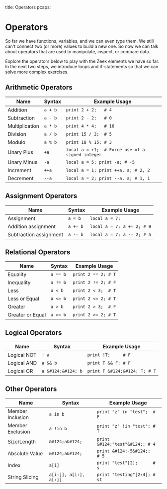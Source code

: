 title: Operators
pcaps:

Operators
==========

So far we have functions, variables, and we can even type them. 
We still can't connect two (or more) values to build a new one. 
So now we can talk about operators that are used to manipulate, inspect, or compare data.

Explore the operators below to play with the Zeek elements we have so
far. In the next two steps, we introduce loops 
and if-statements so that we can solve more complex exercises.

Arithmetic Operators
-----------------------

 Name          | Syntax    | Example Usage
 ------------- | --------- | --------------------------------------------------
Addition       | ``a + b`` | ``print 2 + 2;   # 4``
Subtraction    | ``a - b`` | ``print 2 - 2;   # 0``
Multiplication | ``a * b`` | ``print 4 * 4;   # 16``
Division       | ``a / b`` | ``print 15 / 3;  # 5``
Modulo         | ``a % b`` | ``print 18 % 15; # 3``
Unary Plus     | ``+a``    | ``local a = +1;  # Force use of a signed integer``
Unary Minus    | ``-a``    | ``local a = 5; print -a; # -5``
Increment      | ``++a``   | ``local a = 1; print ++a, a; # 2, 2``
Decrement      | ``--a``   | ``local a = 2; print --a, a; # 1, 1``

Assignment Operators
--------------------

Name                   | Syntax     |  Example Usage
-----------------------| ---------- | ------------------------ 
Assignment             | ``a = b``  |  ``local a = 7;``
Addition assignment    | ``a += b`` |  ``local a = 7; a += 2; # 9``
Subtraction assignment | ``a -= b`` |  ``local a = 7; a -= 2; # 5``

Relational Operators
---------------------

 Name            | Syntax     | Example Usage
 --------------- | ---------- | ----------------------
Equality         | ``a == b`` | ``print 2 == 2; # T``
Inequality       | ``a != b`` | ``print 2 != 2; # F``
Less             | ``a < b``  | ``print 2 < 3;  # T``
Less or Equal    | ``a <= b`` | ``print 2 <= 2; # T``
Greater          | ``a > b``  | ``print 2 > 3;  # F``
Greater or Equal | ``a >= b`` | ``print 2 >= 2; # T``

Logical Operators
------------------

Name             | Syntax     | Example Usage
---------------- | ---------- | ----------------------
Logical NOT      | ``! a``    | ``print !T;     # F``
Logical AND      | ``a && b`` | ``print T && F; # F``
Logical OR       | ``a &#124;&#124; b`` | ``print F &#124;&#124; T; # T``

Other Operators
----------------

Name             | Syntax                    | Example Usage
---------------- | ------------------------  | -----------------------------
Member Inclusion | ``a in b``                | ``print "z" in "test";  # F``
Member Exclusion | ``a !in b``               | ``print "z" !in "test"; # T``
Size/Length      | ``&#124;a&#124;``         | ``print &#124;"test"&#124;; # 4``
Absolute Value   | ``&#124;a&#124;``         | ``print &#124;-5&#124;;     # 5``
Index            | ``a[i]``                  | ``print "test"[2];      # s``
String Slicing   | ``a[i:j], a[i:], a[:j]``  | ``print "testing"[2:4]; # st``

